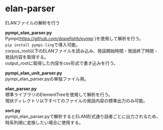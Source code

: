 # elan-parser
ELANファイルの解析を行う

**pympi_elan_parser.py**  
Pympi(https://github.com/dopefishh/pympi  )を使用して解析を行う。  
`pip install pympi-ling`で導入可能。  
corpus_root以下のELANファイルを読み込み、発話開始時間・発話終了時間・発話内容を取得する。  
output_rootに取得した内容をcsv形式で書き込みを行う。  

**pympi_elan_unit_parser.py**  
pympi_elan_parser.pyの単独ファイル用。

**elan_parser.py**  
標準ライブラリのElementTreeを使用して解析を行う。  
現状ディレクトリ以下すべてのファイルの発話内容の標準出力のみ可能。  

**sort.py**  
pympi_elan_parser.pyで解析するとELAN形式通り話者ごとに出力されるため、  
時系列順に変換したい場合に使用する。  
